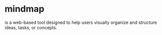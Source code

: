 # mindmap

is a web-based tool designed to help users visually organize and structure ideas, tasks, or concepts.
